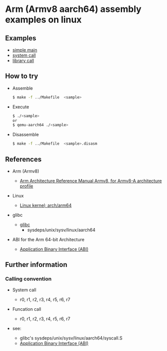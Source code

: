 
Arm (Armv8 aarch64) assembly examples on linux
==============================================

## Examples
  * [simple main](./100.main)
  * [system call](./110.system_call)
  * [library call](./120.libc_call)


## How to try

* Assemble

    ```sh
    $ make -f ../Makefile  <sample>
    ```
* Execute

    ```sh
    $ ./<sample>
    or
    $ qemu-aarch64 ./<sample>
    ```

* Disassemble

    ```sh
    $ make -f ../Makefile  <sample>.disasm
    ```


## References

* Arm (Armv8)
  * [Arm Architecture Reference Manual Armv8, for Armv8-A architecture profile](https://developer.arm.com/documentation/ddi0487/latest/)

* Linux
  * [Linux kernel; arch/arm64](https://github.com/torvalds/linux/tree/master/arch/arm64)

* glibc
  * [glibc](https://www.gnu.org/software/libc/libc.html)
    * sysdeps/unix/sysv/linux/aarch64

* ABI for the Arm 64-bit Architecture
  * [Application Binary Interface (ABI)](https://developer.arm.com/architectures/system-architectures/software-standards/abi)


## Further information

### Calling convention

* System call
  * r0, r1, r2, r3, r4, r5, r6, r7

* Funcation call
  * r0, r1, r2, r3, r4, r5, r6, r7

* see:
  * glibc's sysdeps/unix/sysv/linux/aarch64/syscall.S
  * [Application Binary Interface (ABI)](https://developer.arm.com/architectures/system-architectures/software-standards/abi)
